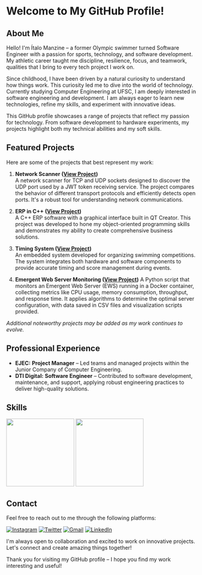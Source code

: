 # Welcome to My GitHub Profile!

## About Me

Hello! I'm Ítalo Manzine – a former Olympic swimmer turned Software Engineer with a passion for sports, technology, and software development. My athletic career taught me discipline, resilience, focus, and teamwork, qualities that I bring to every tech project I work on.

Since childhood, I have been driven by a natural curiosity to understand how things work. This curiosity led me to dive into the world of technology. Currently studying Computer Engineering at UFSC, I am deeply interested in software engineering and development. I am always eager to learn new technologies, refine my skills, and experiment with innovative ideas.

This GitHub profile showcases a range of projects that reflect my passion for technology. From software development to hardware experiments, my projects highlight both my technical abilities and my soft skills.

## Featured Projects

Here are some of the projects that best represent my work:

1. **Network Scanner ([View Project](https://github.com/italomanzine/network-scanner-tcp-udp))**  
   A network scanner for TCP and UDP sockets designed to discover the UDP port used by a JWT token receiving service. The project compares the behavior of different transport protocols and efficiently detects open ports. It's a robust tool for understanding network communications.

2. **ERP in C++ ([View Project](https://github.com/italomanzine/programmingLogic2/tree/main/Trabalho%20Final))**  
   A C++ ERP software with a graphical interface built in QT Creator. This project was developed to hone my object-oriented programming skills and demonstrates my ability to create comprehensive business solutions.

3. **Timing System ([View Project](https://github.com/italomanzine/timingSystem))**  
   An embedded system developed for organizing swimming competitions. The system integrates both hardware and software components to provide accurate timing and score management during events.

4. **Emergent Web Server Monitoring ([View Project](https://github.com/italomanzine/ews_project))**
   A Python script that monitors an Emergent Web Server (EWS) running in a Docker container, collecting metrics like CPU usage, memory consumption, throughput, and response time. It applies algorithms to determine the optimal server configuration, with data saved in CSV files and visualization scripts provided.

*Additional noteworthy projects may be added as my work continues to evolve.*

## Professional Experience

- **EJEC:** **Project Manager** – Led teams and managed projects within the Junior Company of Computer Engineering.
- **DTI Digital:** **Software Engineer** – Contributed to software development, maintenance, and support, applying robust engineering practices to deliver high-quality solutions.

## Skills

<div>
  <img height="180em" src="https://github-readme-stats.vercel.app/api/top-langs/?username=italomanzine&layout=compact&langs_count=7&theme=dracula"/>
  <img height="180em" src="https://github-readme-stats.vercel.app/api?username=italomanzine&show_icons=true&theme=dracula&include_all_commits=true&count_private=true"/>
</div>

## Contact

Feel free to reach out to me through the following platforms:

<div>
  <a href="https://www.instagram.com/italomanzine/" target="_blank"><img src="https://img.shields.io/badge/-Instagram-%23E4405F?style=for-the-badge&logo=instagram&logoColor=white" alt="Instagram"></a>
  <a href="https://x.com/italomanzine" target="_blank"><img src="https://img.shields.io/twitter/url?style=social" alt="Twitter"></a>
  <a href="mailto:italomanzine@gmail.com" target="_blank"><img src="https://img.shields.io/badge/Gmail-D14836?style=for-the-badge&logo=gmail&logoColor=white" alt="Gmail"></a>
  <a href="https://www.linkedin.com/in/italomanzine/" target="_blank"><img src="https://img.shields.io/badge/-LinkedIn-%230077B5?style=for-the-badge&logo=linkedin&logoColor=white" alt="LinkedIn"></a>
</div>

I'm always open to collaboration and excited to work on innovative projects. Let's connect and create amazing things together!

Thank you for visiting my GitHub profile – I hope you find my work interesting and useful!
